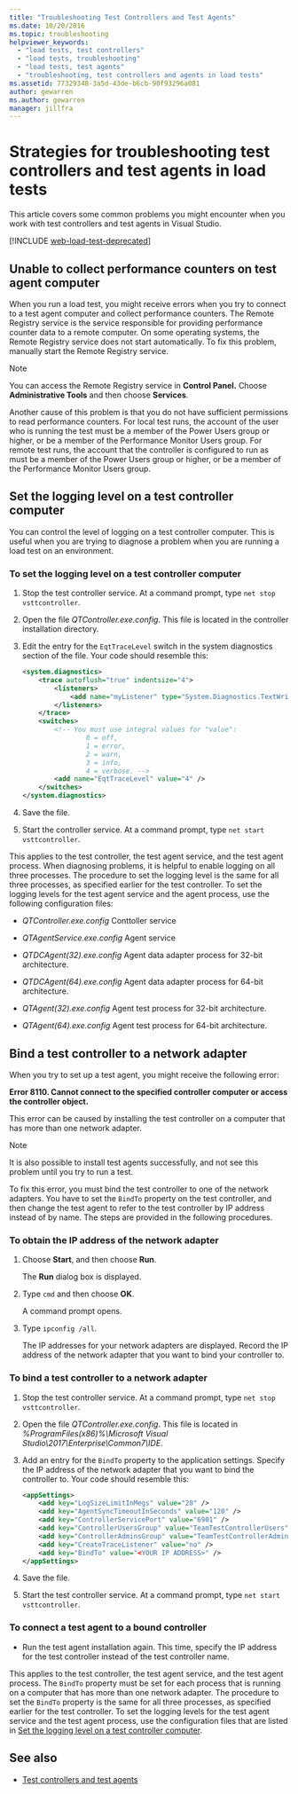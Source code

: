 ```yaml
---
title: "Troubleshooting Test Controllers and Test Agents"
ms.date: 10/20/2016
ms.topic: troubleshooting
helpviewer_keywords:
  - "load tests, test controllers"
  - "load tests, troubleshooting"
  - "load tests, test agents"
  - "troubleshooting, test controllers and agents in load tests"
ms.assetid: 77329348-3a5d-43de-b6cb-90f93296a081
author: gewarren
ms.author: gewarren
manager: jillfra
---
```

# Strategies for troubleshooting test controllers and test agents in load tests

This article covers some common problems you might encounter when you work with test controllers and test agents in Visual Studio.

[!INCLUDE [web-load-test-deprecated](includes/web-load-test-deprecated.md)]

##  Unable to collect performance counters on test agent computer

When you run a load test, you might receive errors when you try to connect to a test agent computer and collect performance counters. The Remote Registry service is the service responsible for providing performance counter data to a remote computer. On some operating systems, the Remote Registry service does not start automatically. To fix this problem, manually start the Remote Registry service.

> [!NOTE]
> You can access the Remote Registry service in **Control Panel.** Choose **Administrative Tools** and then choose **Services**.

Another cause of this problem is that you do not have sufficient permissions to read performance counters. For local test runs, the account of the user who is running the test must be a member of the Power Users group or higher, or be a member of the Performance Monitor Users group. For remote test runs, the account that the controller is configured to run as must be a member of the Power Users group or higher, or be a member of the Performance Monitor Users group.

## Set the logging level on a test controller computer

You can control the level of logging on a test controller computer. This is useful when you are trying to diagnose a problem when you are running a load test on an environment.

### To set the logging level on a test controller computer

1. Stop the test controller service. At a command prompt, type `net stop vsttcontroller`.

2. Open the file *QTController.exe.config*. This file is located in the controller installation directory.

3. Edit the entry for the `EqtTraceLevel` switch in the system diagnostics section of the file. Your code should resemble this:

    ```xml
    <system.diagnostics>
        <trace autoflush="true" indentsize="4">
            <listeners>
                <add name="myListener" type="System.Diagnostics.TextWriterTraceListener" initializeData="d:\VSTestHost.log" />
            </listeners>
        </trace>
        <switches>
            <!-- You must use integral values for "value":
                    0 = off,
                    1 = error,
                    2 = warn,
                    3 = info,
                    4 = verbose. -->
            <add name="EqtTraceLevel" value="4" />
        </switches>
    </system.diagnostics>
    ```

4. Save the file.

5. Start the controller service. At a command prompt, type `net start vsttcontroller`.

This applies to the test controller, the test agent service, and the test agent process. When diagnosing problems, it is helpful to enable logging on all three processes. The procedure to set the logging level is the same for all three processes, as specified earlier for the test controller. To set the logging levels for the test agent service and the agent process, use the following configuration files:

- *QTController.exe.config* Conttoller service

- *QTAgentService.exe.config* Agent service

- *QTDCAgent(32).exe.config* Agent data adapter process for 32-bit architecture.

- *QTDCAgent(64).exe.config* Agent data adapter process for 64-bit architecture.

- *QTAgent(32).exe.config* Agent test process for 32-bit architecture.

- *QTAgent(64).exe.config* Agent test process for 64-bit architecture.

## Bind a test controller to a network adapter

When you try to set up a test agent, you might receive the following error:

**Error 8110. Cannot connect to the specified controller computer or access the controller object.**

This error can be caused by installing the test controller on a computer that has more than one network adapter.

> [!NOTE]
> It is also possible to install test agents successfully, and not see this problem until you try to run a test.

To fix this error, you must bind the test controller to one of the network adapters. You have to set the `BindTo` property on the test controller, and then change the test agent to refer to the test controller by IP address instead of by name. The steps are provided in the following procedures.

### To obtain the IP address of the network adapter

1. Choose **Start**, and then choose **Run**.

     The **Run** dialog box is displayed.

2. Type `cmd` and then choose **OK**.

     A command prompt opens.

3. Type `ipconfig /all`.

     The IP addresses for your network adapters are displayed. Record the IP address of the network adapter that you want to bind your controller to.

### To bind a test controller to a network adapter

1. Stop the test controller service. At a command prompt, type `net stop vsttcontroller`.

2. Open the file *QTController.exe.config*. This file is located in *%ProgramFiles(x86)%\Microsoft Visual Studio\2017\Enterprise\Common7\IDE*.

3. Add an entry for the `BindTo` property to the application settings. Specify the IP address of the network adapter that you want to bind the controller to. Your code should resemble this:

    ```xml
    <appSettings>
        <add key="LogSizeLimitInMegs" value="20" />
        <add key="AgentSyncTimeoutInSeconds" value="120" />
        <add key="ControllerServicePort" value="6901" />
        <add key="ControllerUsersGroup" value="TeamTestControllerUsers" />
        <add key="ControllerAdminsGroup" value="TeamTestControllerAdmins" />
        <add key="CreateTraceListener" value="no" />
        <add key="BindTo" value="<YOUR IP ADDRESS>" />
    </appSettings>
    ```

4. Save the file.

5. Start the test controller service. At a command prompt, type `net start vsttcontroller`.

### To connect a test agent to a bound controller

- Run the test agent installation again. This time, specify the IP address for the test controller instead of the test controller name.

This applies to the test controller, the test agent service, and the test agent process. The `BindTo` property must be set for each process that is running on a computer that has more than one network adapter. The procedure to set the `BindTo` property is the same for all three processes, as specified earlier for the test controller. To set the logging levels for the test agent service and the test agent process, use the configuration files that are listed in [Set the logging level on a test controller computer](#set-the-logging-level-on-a-test-controller-computer).

## See also

- [Test controllers and test agents](../test/configure-test-agents-and-controllers-for-load-tests.md)
